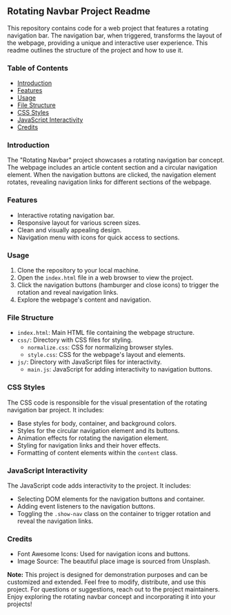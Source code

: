 ## Rotating Navbar Project Readme

This repository contains code for a web project that features a rotating navigation bar. The navigation bar, when triggered, transforms the layout of the webpage, providing a unique and interactive user experience. This readme outlines the structure of the project and how to use it.

### Table of Contents

- [Introduction](#introduction)
- [Features](#features)
- [Usage](#usage)
- [File Structure](#file-structure)
- [CSS Styles](#css-styles)
- [JavaScript Interactivity](#javascript-interactivity)
- [Credits](#credits)

### Introduction

The "Rotating Navbar" project showcases a rotating navigation bar concept. The webpage includes an article content section and a circular navigation element. When the navigation buttons are clicked, the navigation element rotates, revealing navigation links for different sections of the webpage.

### Features

- Interactive rotating navigation bar.
- Responsive layout for various screen sizes.
- Clean and visually appealing design.
- Navigation menu with icons for quick access to sections.

### Usage

1. Clone the repository to your local machine.
2. Open the `index.html` file in a web browser to view the project.
3. Click the navigation buttons (hamburger and close icons) to trigger the rotation and reveal navigation links.
4. Explore the webpage's content and navigation.

### File Structure

- `index.html`: Main HTML file containing the webpage structure.
- `css/`: Directory with CSS files for styling.
  - `normalize.css`: CSS for normalizing browser styles.
  - `style.css`: CSS for the webpage's layout and elements.
- `js/`: Directory with JavaScript files for interactivity.
  - `main.js`: JavaScript for adding interactivity to navigation buttons.

### CSS Styles

The CSS code is responsible for the visual presentation of the rotating navigation bar project. It includes:

- Base styles for body, container, and background colors.
- Styles for the circular navigation element and its buttons.
- Animation effects for rotating the navigation element.
- Styling for navigation links and their hover effects.
- Formatting of content elements within the `content` class.

### JavaScript Interactivity

The JavaScript code adds interactivity to the project. It includes:

- Selecting DOM elements for the navigation buttons and container.
- Adding event listeners to the navigation buttons.
- Toggling the `.show-nav` class on the container to trigger rotation and reveal the navigation links.

### Credits

- Font Awesome Icons: Used for navigation icons and buttons.
- Image Source: The beautiful place image is sourced from Unsplash.

**Note:** This project is designed for demonstration purposes and can be customized and extended. Feel free to modify, distribute, and use this project. For questions or suggestions, reach out to the project maintainers. Enjoy exploring the rotating navbar concept and incorporating it into your projects!
